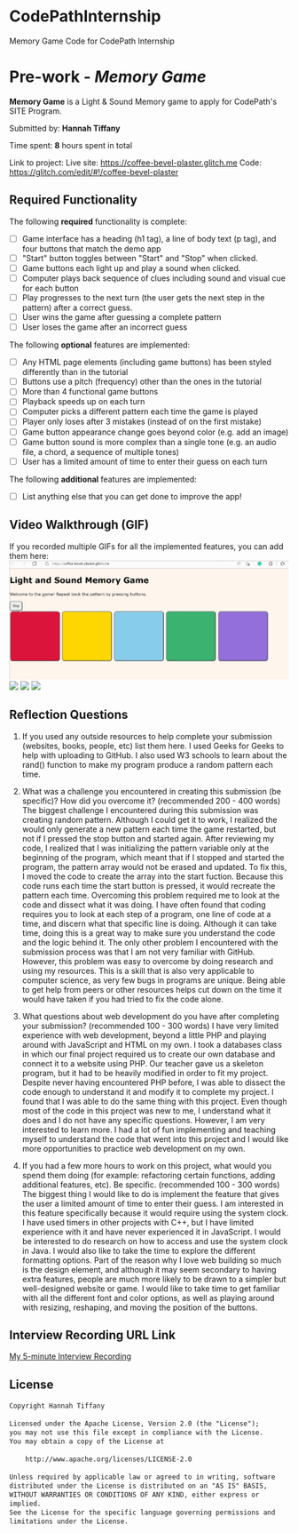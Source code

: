 # CodePathInternship
Memory Game Code for CodePath Internship

# Pre-work - *Memory Game*

**Memory Game** is a Light & Sound Memory game to apply for CodePath's SITE Program. 

Submitted by: **Hannah Tiffany**

Time spent: **8** hours spent in total

Link to project: 
Live site: https://coffee-bevel-plaster.glitch.me 
Code: https://glitch.com/edit/#!/coffee-bevel-plaster

## Required Functionality

The following **required** functionality is complete:

* [ ] Game interface has a heading (h1 tag), a line of body text (p tag), and four buttons that match the demo app
* [ ] "Start" button toggles between "Start" and "Stop" when clicked. 
* [ ] Game buttons each light up and play a sound when clicked. 
* [ ] Computer plays back sequence of clues including sound and visual cue for each button
* [ ] Play progresses to the next turn (the user gets the next step in the pattern) after a correct guess. 
* [ ] User wins the game after guessing a complete pattern
* [ ] User loses the game after an incorrect guess

The following **optional** features are implemented:

* [ ] Any HTML page elements (including game buttons) has been styled differently than in the tutorial
* [ ] Buttons use a pitch (frequency) other than the ones in the tutorial
* [ ] More than 4 functional game buttons
* [ ] Playback speeds up on each turn
* [ ] Computer picks a different pattern each time the game is played
* [ ] Player only loses after 3 mistakes (instead of on the first mistake)
* [ ] Game button appearance change goes beyond color (e.g. add an image)
* [ ] Game button sound is more complex than a single tone (e.g. an audio file, a chord, a sequence of multiple tones)
* [ ] User has a limited amount of time to enter their guess on each turn

The following **additional** features are implemented:

- [ ] List anything else that you can get done to improve the app!

## Video Walkthrough (GIF)

If you recorded multiple GIFs for all the implemented features, you can add them here:
![](https://github.com/hannahtiffany3/CodePathInternship/blob/main/Memory%20Game.gif)
![](gif2-link-here)
![](gif3-link-here)
![](gif4-link-here)

## Reflection Questions
1. If you used any outside resources to help complete your submission (websites, books, people, etc) list them here. 
I used Geeks for Geeks to help with uploading to GitHub. I also used W3 schools to learn about the rand() function to make my program produce a random pattern each time.

2. What was a challenge you encountered in creating this submission (be specific)? How did you overcome it? (recommended 200 - 400 words) 
The biggest challenge I encountered during this submission was creating random pattern. Although I could get it to work, I realized the would only generate a new pattern each time the game restarted, but not if I pressed the stop button and started again. After reviewing my code, I realized that I was initializing the pattern variable only at the beginning of the program, which meant that if I stopped and started the program, the pattern array would not be erased and updated. To fix this, I moved the code to create the array into the start fuction. Because this code runs each time the start button is pressed, it would recreate the pattern each time. Overcoming this problem required me to look at the code and dissect what it was doing. I have often found that coding requires you to look at each step of a program, one line of code at a time, and discern what that specific line is doing. Although it can take time, doing this is a great way to make sure you understand the code and the logic behind it.
The only other problem I encountered with the submission process was that I am not very familiar with GitHub. However, this problem was easy to overcome by doing research and using my resources. This is a skill that is also very applicable to computer science, as very few bugs in programs are unique. Being able to get help from peers or other resources helps cut down on the time it would have taken if you had tried to fix the code alone.

3. What questions about web development do you have after completing your submission? (recommended 100 - 300 words) 
I have very limited experience with web development, beyond a little PHP and playing around with JavaScript and HTML on my own. I took a databases class in which our final project required us to create our own database and connect it to a website using PHP. Our teacher gave us a skeleton program, but it had to be heavily modified in order to fit my project. Despite never having encountered PHP before, I was able to dissect the code enough to understand it and modify it to complete my project. I found that I was able to do the same thing with this project. Even though most of the code in this project was new to me, I understand what it does and I do not have any specific questions. However, I am very interested to learn more. I had a lot of fun implementing and teaching myself to understand the code that went into this project and I would like more opportunities to practice web development on my own.

4. If you had a few more hours to work on this project, what would you spend them doing (for example: refactoring certain functions, adding additional features, etc). Be specific. (recommended 100 - 300 words) 
The biggest thing I would like to do is implement the feature that gives the user a limited amount of time to enter their guess. I am interested in this feature specifically because it would require using the system clock. I have used timers in other projects with C++, but I have limited experience with it and have never experienced it in JavaScript. I would be interested to do research on how to access and use the system clock in Java. I would also like to take the time to explore the different formatting options. Part of the reason why I love web building so much is the design element, and although it may seem secondary to having extra features, people are much more likely to be drawn to a simpler but well-designed website or game. I would like to take time to get familiar with all the different font and color options, as well as playing around with resizing, reshaping, and moving the position of the buttons.



## Interview Recording URL Link

[My 5-minute Interview Recording](your-link-here)


## License

    Copyright Hannah Tiffany

    Licensed under the Apache License, Version 2.0 (the "License");
    you may not use this file except in compliance with the License.
    You may obtain a copy of the License at

        http://www.apache.org/licenses/LICENSE-2.0

    Unless required by applicable law or agreed to in writing, software
    distributed under the License is distributed on an "AS IS" BASIS,
    WITHOUT WARRANTIES OR CONDITIONS OF ANY KIND, either express or implied.
    See the License for the specific language governing permissions and
    limitations under the License.
